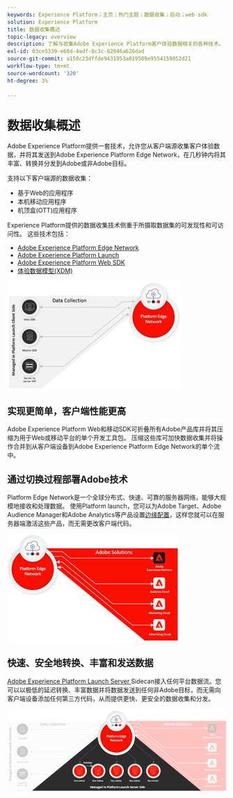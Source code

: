 ```yaml
---
keywords: Experience Platform；主页；热门主题；数据收集；启动；web sdk
solution: Experience Platform
title: 数据收集概述
topic-legacy: overview
description: 了解与收集Adobe Experience Platform客户体验数据相关的各种技术。
exl-id: 03ce5339-e68d-4adf-8c3c-82846a626dad
source-git-commit: a150c23dffde9431953a019509e9554159052d21
workflow-type: tm+mt
source-wordcount: '320'
ht-degree: 3%

---
```


# 数据收集概述

Adobe Experience Platform提供一套技术，允许您从客户端源收集客户体验数据，并将其发送到Adobe Experience Platform Edge Network，在几秒钟内将其丰富、转换并分发到Adobe或非Adobe目标。

支持以下客户端源的数据收集：

* 基于Web的应用程序
* 本机移动应用程序
* 机顶盒(OTT)应用程序

Experience Platform提供的数据收集技术侧重于所摄取数据集的可发现性和可访问性。 这些技术包括：

* [Adobe Experience Platform Edge Network](https://experienceleague.adobe.com/docs/web-sdk-learn/tutorials/introduction-to-web-sdk-and-edge-network.html)
* [Adobe Experience Platform Launch](https://adobe.com/go/launch_help_en)
* [Adobe Experience Platform Web SDK](../edge/home.md)
* [体验数据模型(XDM)](../xdm/home.md)

![](./images/Collection.png)

## 实现更简单，客户端性能更高

Adobe Experience Platform Web和移动SDK可折叠所有Adobe产品库并将其压缩为用于Web或移动平台的单个开发工具包。 压缩这些库可加快数据收集并将操作合并到从客户端设备到Adobe Experience Platform Edge Network的单个流中。

## 通过切换过程部署Adobe技术

Platform Edge Network是一个全球分布式、快速、可靠的服务器网络，能够大规模地接收和处理数据。 使用Platform launch，您可以为Adobe Target、Adobe Audience Manager和Adobe Analytics等产品设置[边缘配置](../edge/fundamentals/datastreams.md)，这样您就可以在服务器端激活这些产品，而无需更改客户端代码。

![](./images/deploy.png)

## 快速、安全地转换、丰富和发送数据

[Adobe Experience Platform Launch Server ](https://experienceleague.adobe.com/docs/launch/using/server-side-info/server-side-overview.html) Sidecan接入任何平台数据流。您可以以极低的延迟转换、丰富数据并将数据发送到任何非Adobe目标，而无需向客户端设备添加任何第三方代码，从而提供更快、更安全的数据收集和分发。

![](./images/launch.png)
